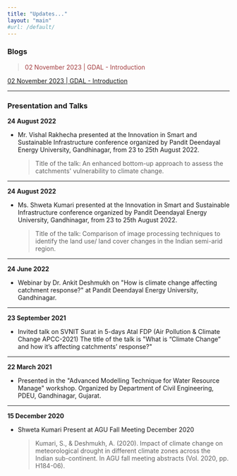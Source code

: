 ```yaml
---
title: "Updates..."
layout: "main"
#url: /default/
---
```


### Blogs
>  <font color="#A43E40"> 02 November 2023 | GDAL - Introduction </font>

[02 November 2023 | GDAL - Introduction](../../../../public/post/2023-10-24-gdal-an-introduction-rmd/index.html)

---
### Presentation and Talks

**24 August 2022**
- Mr. Vishal Rakhecha presented at the Innovation in Smart and Sustainable Infrastructure conference organized by Pandit Deendayal Energy University, Gandhinagar, from 23 to 25th August 2022. 
    > Title of the talk: An enhanced bottom-up approach to assess the catchments' vulnerability to climate change.

---

**24 August 2022**
- Ms. Shweta Kumari presented at the Innovation in Smart and Sustainable Infrastructure conference organized by Pandit Deendayal Energy University, Gandhinagar, from 23 to 25th August 2022. 
    > Title of the talk: Comparison of image processing techniques to identify the land use/ land cover changes in the Indian semi-arid region. 

---

**24 June 2022**
- Webinar by Dr. Ankit Deshmukh on "How is climate change affecting catchment response?" at Pandit Deendayal Energy University, Gandhinagar. 

---

**23 September 2021**
- Invited talk on SVNIT Surat in 5-days Atal FDP (Air Pollution & Climate Change  APCC-2021)
The title of the talk is "What is “Climate Change” and how it’s affecting catchments’ response?"

---

**22 March 2021**
- Presented in the "Advanced Modelling Technique for Water Resource Manage" workshop. 
Organized by Department of Civil Engineering, PDEU, Gandhinagar, Gujarat. 

---

**15 December 2020**
- Shweta Kumari Present at AGU Fall Meeting December 2020
    > Kumari, S., & Deshmukh, A. (2020). Impact of climate change on meteorological drought in different climate zones across the Indian sub-continent. In AGU fall meeting abstracts (Vol. 2020, pp. H184-06). 
